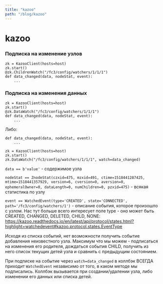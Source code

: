 ```yaml
---
title: "kazoo"
path: "/blog/kazoo"
---
```

# kazoo

### Подписка на изменение узлов

```
zk = KazooClient(hosts=host)
zk.start()
@zk.ChildrenWatch("/fc3/config/watchers/1/1/1")
def data_changed(data, nodeStat, event):
    ...
```

### Подписка на изменения данных

```
zk = KazooClient(hosts=host)
zk.start()
@zk.DataWatch("/fc3/config/watchers/1/1/1")
def data_changed(data, nodeStat, event):
    ...
```

Либо:

```
def data_changed(data, nodeStat, event):
    ...

zk = KazooClient(hosts=host)
zk.start()
zk.DataWatch("/fc3/config/watchers/1/1/1", watch=data_changed)

```


`data == b'value'` - содержимое узла

`nodeStat == ZnodeStat(czxid=475, mzxid=491, ctime=1518441287425, mtime=1518441357929, version=6, cversion=0, aversion=0, ephemeralOwner=0, dataLength=0, numChildren=0, pzxid=475)` - всякая статистика по узлу

`event == WatchedEvent(type='CREATED', state='CONNECTED', path='/fc3/config/watchers/1')` - описание события, которое произошло с узлом. Нас тут больше всего интересует поле type - оно может быть CREATED, CHANGED, DELETED, CHILD, NONE: https://kazoo.readthedocs.io/en/latest/api/protocol/states.html?highlight=watchedevent#kazoo.protocol.states.EventType

Исходя из списка событий, нет возможности получить событие добавления неизвестного узла. Максимум что мы можем - подписаться на изменения его родителя, дождаться события CHILD, получить из него список текущих детей узла и сравнить с предыдущим состоянием.

При подписке на событие через `watch=data_changed` в коллбэк ВСЕГДА приходит `WatchedEvent` независимо от того, в каком методе мы подписались. Коллбэк вызывается при создании/удалении узла, либо изменении его данных или списка детей.
